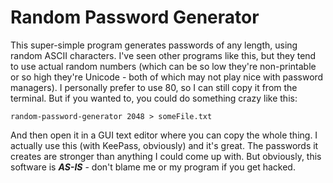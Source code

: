 # Random Password Generator

This super-simple program generates passwords of any length, using random ASCII characters.  I've seen other programs like this, but they tend to use actual random numbers (which can be so low they're non-printable or so high they're Unicode - both of which may not play nice with password managers).  I personally prefer to use 80, so I can still copy it from the terminal.  But if you wanted to, you could do something crazy like this:

`random-password-generator 2048 > someFile.txt`

And then open it in a GUI text editor where you can copy the whole thing.  I actually use this (with KeePass, obviously) and it's great.  The passwords it creates are stronger than anything I could come up with.  But obviously, this software is ***AS-IS*** - don't blame me or my program if you get hacked.
